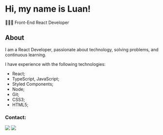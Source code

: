# Hi, my name is Luan!

👨🏻‍💻 Front-End React Developer

## About
I am a React Developer, passionate about technology, solving problems, and continuous learning.

I have experience with the following technologies:
- React;
- TypeScript, JavaScript;
- Styled Components;
- Node;
- Git;
- CSS3;
- HTML5;


### Contact:
<div> 
  <a href = "mailto:contatoluanc.lopes@gmail.com"><img src="https://img.shields.io/badge/-Gmail-%23333?style=for-the-badge&logo=gmail&logoColor=white" target="_blank"></a>
  <a href="https://www.linkedin.com/in/luanc-lopes/" target="_blank"><img src="https://img.shields.io/badge/-LinkedIn-%230077B5?style=for-the-badge&logo=linkedin&logoColor=white" target="_blank"></a> 
 </div>
 <br> <br>
<div>
